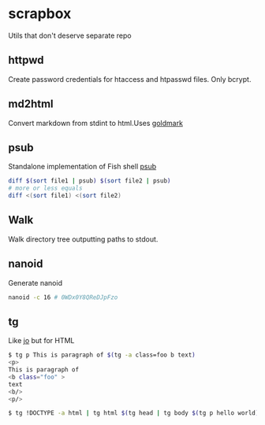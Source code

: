 # scrapbox

Utils that don't deserve separate repo

## httpwd

Create password credentials for htaccess and htpasswd files. Only bcrypt.

## md2html

Convert markdown from stdint to html.Uses [goldmark](https://github.com/yuin/goldmark)

## psub

Standalone implementation of Fish shell [psub](https://fishshell.com/docs/current/cmds/psub.html)

```sh
diff $(sort file1 | psub) $(sort file2 | psub)
# more or less equals
diff <(sort file1) <(sort file2)
```

## Walk

Walk directory tree outputting paths to stdout.

## nanoid

Generate nanoid

```sh
nanoid -c 16 # 0WDx0Y8QReDJpFzo
```

## tg

Like [jo](https://github.com/jpmens/jo) but for HTML

```sh
$ tg p This is paragraph of $(tg -a class=foo b text)
<p>
This is paragraph of
<b class="foo" >
text
<b/>
<p/>

$ tg !DOCTYPE -a html | tg html $(tg head | tg body $(tg p hello world))
```
